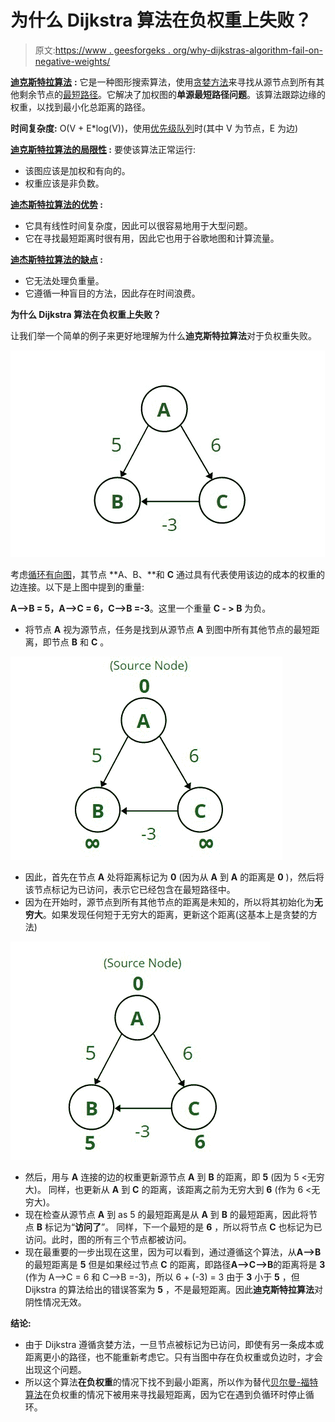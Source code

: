 # 为什么 Dijkstra 算法在负权重上失败？

> 原文:[https://www . geesforgeks . org/why-dijkstras-algorithm-fail-on-negative-weights/](https://www.geeksforgeeks.org/why-does-dijkstras-algorithm-fail-on-negative-weights/)

[**迪克斯特拉算法**](https://www.geeksforgeeks.org/dijkstras-shortest-path-algorithm-greedy-algo-7/) **:** 它是一种图形搜索算法，使用[贪婪方法](https://www.geeksforgeeks.org/greedy-algorithms/)来寻找从源节点到所有其他剩余节点的[最短路径](https://www.geeksforgeeks.org/shortest-paths-from-all-vertices-to-a-destination/)。它解决了加权图的**单源最短路径问题**。该算法跟踪边缘的权重，以找到最小化总距离的路径。

**时间复杂度:** O(V + E*log(V))，使用[优先级队列](https://www.geeksforgeeks.org/priority-queue-set-1-introduction/)时(其中 V 为节点，E 为边)

**<u>迪克斯特拉算法的局限性</u> :** 要使该算法正常运行:

*   该图应该是加权和有向的。
*   权重应该是非负数。

**<u>迪杰斯特拉算法的优势</u> :**

*   它具有线性时间复杂度，因此可以很容易地用于大型问题。
*   它在寻找最短距离时很有用，因此它也用于谷歌地图和计算流量。

**<u>迪杰斯特拉算法的缺点</u> :**

*   它无法处理负重量。
*   它遵循一种盲目的方法，因此存在时间浪费。

**为什么 Dijkstra 算法在负权重上失败？**

让我们举一个简单的例子来更好地理解为什么**迪克斯特拉算法**对于负权重失败。

[![ Dijkstra’s Algorithm fail on negative weights 1](img/8d9abcb30387d6d6f44a20d597bf7547.png)](https://media.geeksforgeeks.org/wp-content/uploads/20210808162017/d1.jpg)

考虑[循环有向图](https://www.geeksforgeeks.org/detect-cycle-in-a-graph/)，其节点 **A、B、**和 **C** 通过具有代表使用该边的成本的权重的边连接。以下是上图中提到的重量:

**A–>B = 5，A–>C = 6，C–>B =-3**。这里一个重量 **C - > B** 为负。

*   将节点 **A** 视为源节点，任务是找到从源节点 **A** 到图中所有其他节点的最短距离，即节点 **B** 和 **C** 。

[![ Dijkstra’s Algorithm fail on negative weights 2](img/8bcba9489837d08840103a10b9ad37f5.png)](https://media.geeksforgeeks.org/wp-content/uploads/20210808162255/d2.jpg)

*   因此，首先在节点 **A** 处将距离标记为 **0** (因为从 **A** 到 **A** 的距离是 **0** )，然后将该节点标记为已访问，表示它已经包含在最短路径中。
*   因为在开始时，源节点到所有其他节点的距离是未知的，所以将其初始化为**无穷大**。如果发现任何短于无穷大的距离，更新这个距离(这基本上是贪婪的方法)

[![ Dijkstra’s Algorithm fail on negative weights 3](img/da07c2aefb2c05bba1fb2ef1a4a551f0.png)](https://media.geeksforgeeks.org/wp-content/uploads/20210808162507/d3.jpg)

*   然后，用与 **A** 连接的边的权重更新源节点 **A** 到 **B** 的距离，即 **5** (因为 5 <无穷大)。
    同样，也更新从 **A** 到 **C** 的距离，该距离之前为无穷大到 **6** (作为 6 <无穷大)。
*   现在检查从源节点 **A** 到 as 5 的最短距离是从 **A** 到 **B** 的最短距离，因此将节点 **B** 标记为“**访问了**”。
    同样，下一个最短的是 **6** ，所以将节点 **C** 也标记为已访问。此时，图的所有三个节点都被访问。
*   现在最重要的一步出现在这里，因为可以看到，通过遵循这个算法，从**A–>B**的最短距离是 **5** 但是如果经过节点 **C** 的距离，即路径**A–>C–>B**的距离将是 **3** (作为 A–>C = 6 和 C–>B =-3)，所以 6 + (-3) = 3 由于 **3** 小于 **5** ，但 Dijkstra 的算法给出的错误答案为 **5** ，不是最短距离。因此**迪克斯特拉算法**对阴性情况无效。

**结论:**

*   由于 Dijkstra 遵循贪婪方法，一旦节点被标记为已访问，即使有另一条成本或距离更小的路径，也不能重新考虑它。只有当图中存在负权重或负边时，才会出现这个问题。
*   所以这个算法**在负权重**的情况下找不到最小距离，所以作为替代[贝尔曼-福特算法](https://www.geeksforgeeks.org/bellman-ford-algorithm-dp-23/)在负权重的情况下被用来寻找最短距离，因为它在遇到负循环时停止循环。